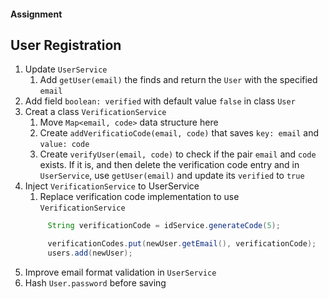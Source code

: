 #### Assignment

## User Registration

1. Update `UserService`
   1. Add `getUser(email)` the finds and return the `User` with the specified `email`
2. Add field `boolean: verified` with default value `false` in class `User`
3. Creat a class `VerificationService`
   1. Move `Map<email, code>` data structure here
   2. Create `addVerificatioCode(email, code)` that saves `key: email` and `value: code`
   3. Create `verifyUser(email, code)` to check if the pair `email` and `code` exists. If it is, and then delete the verification code entry and in `UserService`, use `getUser(email)` and update its `verified` to `true`
4. Inject `VerificationService` to UserService
   1. Replace verification code implementation to use `VerificationService`
   ```java
        String verificationCode = idService.generateCode(5);

        verificationCodes.put(newUser.getEmail(), verificationCode);
        users.add(newUser);
   ```
5. Improve email format validation in `UserService`
6. Hash `User.password` before saving
